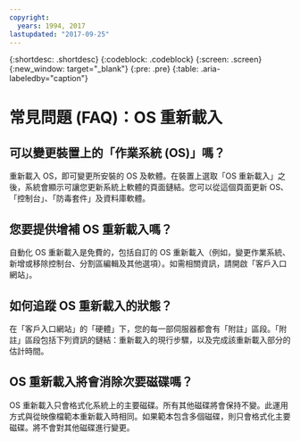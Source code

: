 ```yaml
---
copyright:
  years: 1994, 2017
lastupdated: "2017-09-25"
---
```


{:shortdesc: .shortdesc}
{:codeblock: .codeblock}
{:screen: .screen}
{:new_window: target="_blank"}
{:pre: .pre}
{:table: .aria-labeledby="caption"}

# 常見問題 (FAQ)：OS 重新載入

## 可以變更裝置上的「作業系統 (OS)」嗎？

重新載入 OS<!--[OS Reload](perform-os-reload-device.html){:new_window}-->，即可變更所安裝的 OS 及軟體。在裝置上選取「OS 重新載入」之後，系統會顯示可讓您更新系統上軟體的頁面鏈結。您可以從這個頁面更新 OS、「控制台」、「防毒套件」及資料庫軟體。

## 您要提供增補 OS 重新載入嗎？

自動化 OS 重新載入是免費的，包括自訂的 OS 重新載入（例如，變更作業系統、新增或移除控制台、分割區編輯及其他選項）。如需相關資訊，請開啟「客戶入口網站」。

## 如何追蹤 OS 重新載入的狀態？

在「客戶入口網站」的「硬體」下，您的每一部伺服器都會有「附註」區段。「附註」區段包括下列資訊的鏈結：重新載入的現行步驟，以及完成該重新載入部分的估計時間。

## OS 重新載入將會消除次要磁碟嗎？

OS 重新載入只會格式化系統上的主要磁碟。所有其他磁碟將會保持不變。此運用方式與從映像檔範本重新載入時相同。如果範本包含多個磁碟，則只會格式化主要磁碟。將不會對其他磁碟進行變更。
